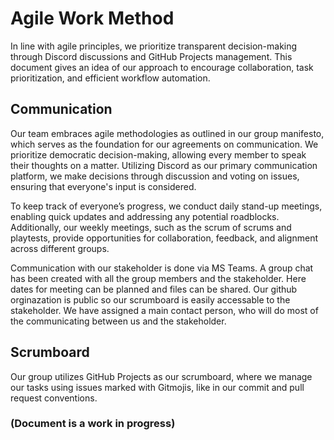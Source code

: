 # Agile Work Method
In line with agile principles, we prioritize transparent decision-making through Discord discussions and GitHub Projects management. This document gives an idea of our approach to encourage collaboration, 
task prioritization, and efficient workflow automation.

## Communication
Our team embraces agile methodologies as outlined in our group manifesto, which serves as the foundation for our agreements on communication. We prioritize democratic decision-making, allowing every member 
to speak their thoughts on a matter. Utilizing Discord as our primary communication platform, we make decisions through discussion and voting on issues, ensuring that everyone's input is considered.

To keep track of everyone’s progress, we conduct daily stand-up meetings, enabling quick updates and addressing any potential roadblocks. Additionally, our weekly meetings, such as the scrum of scrums and 
playtests, provide opportunities for collaboration, feedback, and alignment across different groups.

Communication with our stakeholder is done via MS Teams. A group chat has been created with all the group members and the stakeholder. Here dates for meeting can be planned and files can be shared. 
Our github orginazation is public so our scrumboard is easily accessable to the stakeholder. We have assigned a main contact person, who will do most of the communicating between us and the stakeholder.

## Scrumboard
Our group utilizes GitHub Projects as our scrumboard, where we manage our tasks using issues marked with Gitmojis, like in our commit and pull request conventions. 


### (Document is a work in progress)
